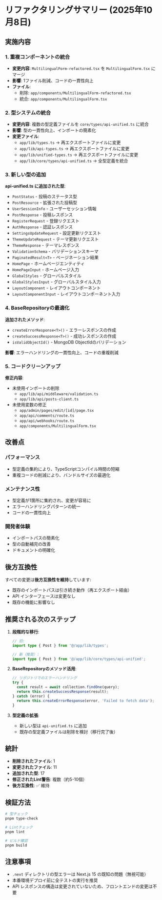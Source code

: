 # リファクタリングサマリー (2025年10月8日)

## 実施内容

### 1. 重複コンポーネントの統合

- **変更内容**: `MultilingualForm-refactored.tsx` を `MultilingualForm.tsx` にマージ
- **影響**: 1ファイル削減、コードの一貫性向上
- **ファイル**:
  - 削除: `app/components/MultilingualForm-refactored.tsx`
  - 統合: `app/components/MultilingualForm.tsx`

### 2. 型システムの統合

- **変更内容**: 複数の型定義ファイルを `core/types/api-unified.ts` に統合
- **影響**: 型の一貫性向上、インポートの簡素化
- **変更ファイル**:
  - `app/lib/types.ts` → 再エクスポートファイルに変更
  - `app/lib/api-types.ts` → 再エクスポートファイルに変更
  - `app/lib/unified-types.ts` → 再エクスポートファイルに変更
  - `app/lib/core/types/api-unified.ts` → 全型定義を統合

### 3. 新しい型の追加

**api-unified.ts に追加された型**:

- `PostStatus` - 投稿のステータス型
- `PostResource` - 拡張された投稿型
- `UserSessionInfo` - ユーザーセッション情報
- `PostResponse` - 投稿レスポンス
- `RegisterRequest` - 登録リクエスト
- `AuthResponse` - 認証レスポンス
- `SettingsUpdateRequest` - 設定更新リクエスト
- `ThemeUpdateRequest` - テーマ更新リクエスト
- `ThemeResponse` - テーマレスポンス
- `ValidationSchema` - バリデーションスキーマ
- `PaginatedResult<T>` - ページネーション結果
- `HomePage` - ホームページエンティティ
- `HomePageInput` - ホームページ入力
- `GlobalStyles` - グローバルスタイル
- `GlobalStylesInput` - グローバルスタイル入力
- `LayoutComponent` - レイアウトコンポーネント
- `LayoutComponentInput` - レイアウトコンポーネント入力

### 4. BaseRepositoryの最適化

**追加されたメソッド**:

- `createErrorResponse<T>()` - エラーレスポンスの作成
- `createSuccessResponse<T>()` - 成功レスポンスの作成
- `isValidObjectId()` - MongoDB ObjectIdのバリデーション

**影響**: エラーハンドリングの一貫性向上、コードの重複削減

### 5. コードクリーンアップ

**修正内容**:

- 未使用インポートの削除
  - `app/lib/api/middleware/validation.ts`
  - `app/lib/api/posts-client.ts`
- 未使用変数の修正
  - `app/admin/pages/edit/[id]/page.tsx`
  - `app/api/comments/route.ts`
  - `app/api/webhooks/route.ts`
  - `app/components/MultilingualForm.tsx`

## 改善点

### パフォーマンス

- 型定義の集約により、TypeScriptコンパイル時間の短縮
- 重複コードの削減により、バンドルサイズの最適化

### メンテナンス性

- 型定義が1箇所に集約され、変更が容易に
- エラーハンドリングパターンの統一
- コードの一貫性向上

### 開発者体験

- インポートパスの簡素化
- 型の自動補完の改善
- ドキュメントの明確化

## 後方互換性

すべての変更は**後方互換性を維持**しています:

- 既存のインポートパスは引き続き動作（再エクスポート経由）
- API インターフェースは変更なし
- 既存の機能に影響なし

## 推奨される次のステップ

1. **段階的な移行**:

   ```typescript
   // 旧:
   import type { Post } from '@/app/lib/types';

   // 新（推奨）:
   import type { Post } from '@/app/lib/core/types/api-unified';
   ```

2. **BaseRepositoryのメソッド活用**:

   ```typescript
   // リポジトリでのエラーハンドリング
   try {
     const result = await collection.findOne(query);
     return this.createSuccessResponse(result);
   } catch (error) {
     return this.createErrorResponse(error, 'Failed to fetch data');
   }
   ```

3. **型定義の拡張**:
   - 新しい型は `api-unified.ts` に追加
   - 既存の型定義ファイルは削除を検討（移行完了後）

## 統計

- **削除されたファイル**: 1
- **変更されたファイル**: 11
- **追加された型**: 17
- **修正されたLint警告**: 複数（約5-10個）
- **後方互換性**: ✅ 維持

## 検証方法

```bash
# 型チェック
pnpm type-check

# Lintチェック
pnpm lint

# ビルド確認
pnpm build
```

## 注意事項

- `.next` ディレクトリの型エラーは Next.js 15 の既知の問題（無視可能）
- 本番環境デプロイ前に全テストの実行を推奨
- API レスポンスの構造は変更されていないため、フロントエンドの変更は不要
